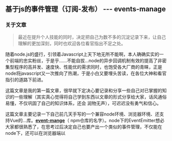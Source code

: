 ## 基于js的事件管理（订阅-发布） --- events-manage

### 关于文章

> 最近在提升个人技能的同时，决定把自己为数不多的沉淀记录下来，让自己理解的更加深刻，同时也欢迎各位看官指出不足之处。

随着node.js的盛行，引领着Javascript上天下地无所不能啊，本人确确实实的一个前端的忠实粉丝，于是乎......不能自拔...node的异步回调机制有效的提高了非密集型程序的高并发、速度快、性能优的需求同时，也饱受各大厂商的青睐，正是node将javascript又一次推向了热潮，于是小白又要埋头苦读，在各位大神和看官指引的道路下前进。

这篇文章是我的第一篇文章，很早就下定决心要记录和分享一些自己对已掌握的知识的一些理解（其实真心觉得将自己学到东西以文章的形式分享给大家，话风通俗易懂，不仅巩固了自己的知识体系，还会 润物无声），可迟迟没有勇气和信心。

这篇文章主要记录一下自己前几天手写的一个兼容node环境、浏览器环境、还支持Vue的...库。**[event-mange](https://www.github.com/liuchengying/js-Events)**（ npm仓库的名字）。node下的EventEmitter想必大家都很熟悉了，在思考过后决定自己也要产出一个类似的事件管理，不仅能在node下，还可以在浏览器端以 <script> 的方式引入使用，还有CMD、AMD下...于是，本小白开始动工了。

### 关于事件

> 在我们使用javascript开发时，我们会经常用到很多事件，如点击、键盘、鼠标等等，这些物理性的事件。而我们今天所说的我称之为事件的，是另一种形式的事件，订阅---发布，又叫做观察者模式，他定义了一对多的依赖关系，当一个对象状态发生改变时，所有依赖于它的对象都会收到通知，而在javascript中，一般习惯性的用事件模型来替代发布---订阅模式。

列举一个生活中的例子来帮助大家理解这一种模式。炎热的夏天，妈妈烧好了饭盛上桌，冒着热气，这时妈妈喊小明吃饭（小明在旁边的屋子里饿着肚子大吉大利晚上吃鸡...），小明出来一看，跟妈妈说，等一会 ‘饭凉了’ 再叫我，太烫了...十分钟后...妈妈喊你 ‘饭凉了’，快来吃饭，而这时小明听到了妈妈的喊话说 ‘饭凉了’，便快速的出来吃完了。这个例子，就是以上介绍的订阅---发布模式。例子中的小明就是订阅者（订阅的是 ‘饭凉了’），而妈妈则是发布者（将信号 ‘饭凉了’ 发布出去）。

使用订阅---发布模式的有着显而易见的优点：订阅者不用每时每刻都询问发布者饭是否凉了，在合适的事件点，发布者会通知这些订阅者，告诉他们饭凉了，他们可以过来吃了。这样就不用把小明和妈妈强耦合在一起，当小明的弟弟妹妹都想在饭凉了在吃饭，只需告诉妈妈一声。就像每个看官肯定都接触过的一种订阅---发布：DOM事件的绑定

``` javascript
document.body.addEventListener('click', function (e) {
     console.log('我执行了...')
}, false)
```

#### 回归正题：

> ##### ****[event-mange](https://www.github.com/liuchengying/js-Events)**  通过订阅-发布模式实现的**

### 一步一步的实现
**[event-mange](https://www.github.com/liuchengying/js-Events)** 模块的主要**方法**：

* on：订阅者，添加事件
* emit：发布者， 出发事件
* once： 订阅者，添加只能监听一次之后就失效的事件
* removeListener：删除单个订阅（事件）
* removeAllListener： 删除单个事件类型的订阅或删除全部订阅
* getListenerCount：获得订阅者的数量
  
**[event-mange](https://www.github.com/liuchengying/js-Events)** 模块的主要**属性**：
* MaxEventListNum: 设置单个事件最多订阅者数量（默认为10）

---------
##### 基本骨架

首先，我们希望通过 event.on , event.emit 来订阅和发布，通过构造函数来创建一个event实例，而on，emit分别为这个实例的两个方法, 同样的，以上列出的所有主要方法，都是event的对象的原型方法。
``` javascript
function events () {};

// 列举去我们想要实现的event对象的方法

event.prototype.on = function () {};

event.prototype.emit = function () {};

event.prototype.once = function () {};

event.prototype.removeListener = function () {};

event.prototype.removeAllListener = function () {};

event.prototype.getListenerCount = function () {};
```
似乎丢了什么，没错，是event对象我们上面列出来的MaxEventListNum属性，我们给他补上
``` javascript
function event () {
    //因为MaxEventListNum属性是可以让开发者设置的
    //所以在没有set的时候，我们将其设置为 undefind
    this.MaxEventListNum = this.MaxEventListNum || undefined;

    //如果没有设置set，我们不能让监听数量无限大
    //这样有可能会造成内存溢出
    //所以我们将默认数量设置为10（当然，设置成别的数量也是可以的）
    this.defaultMaxEventListNum = 10;
}

```
到这里，基本上我们想实现的时间管理模块属性和方法的初态也就差不多了，也就是说，骨架出来了，我们就需要填饱他的代码逻辑，让他变的有血有肉（看似像个生命...）

值得思考的是，骨架我们构建完了，我们要做的是一个订阅--发布模式，我们应该怎么去记住众多的订阅事件呢？ 首先，对于一个订阅，我们需要有一个订阅的类型，也就是topic，针对此topic我们要把所有的订阅此topic的事件都放在一起，对，可以选择Array，初步的构造

``` javascript
event_list: {
    topic1: [fn1, fn2, fn3 ...]
    ...
}
```

那么接下来我们将存放我们事件的event_list放入代码中完善,作为event的属性

``` javascript
function event () {
    // 这里我们做一个简单的判断，以免一些意外的错误出现
    if(!this.event_list) {
        this.event_list = {};
    }

    this.MaxEventListNum = this.MaxEventListNum || undefined;
    this.defaultMaxEventListNum = 10;
}
```
----------
##### on 方法实现

``` javascript
event.prototype.on = function () {};
```
通过分析得出on方法首先应该接收一个订阅的topic，其次是一个当此topic响应后触发的callback方法

``` javascript
event.prototype.on = function (eventName, content) {};
```
eventName作为事件类型，将其作为event_list的一个属性，所有的事件类型为eventName的监听都push到eventName这个数组里面。
``` javascript
event.prototype.on = function (eventName, content) {
    ...
    var _event, ctx;
    _event = this.event_list;
    // 再次判断event_list是否存在，不存在则重新赋值
    if (!_event) {
      _event = this.event_list = {};
    } else {
      // 获取当前eventName的监听
      ctx = this.event_list[eventName];
    }
    // 判断是否有此监听类型
    // 如果不存在，则表示此事件第一次被监听
    // 将回调函数 content 直接赋值
    if (!ctx) {
      ctx = this.event_list[eventName] = content;
      // 改变订阅者数量
      ctx.ListenerCount = 1;
    } else if (isFunction(ctx)) {
      // 判断此属性是否为函数（是函数则表示已经有且只有一个订阅者）
      // 将此eventName类型由函数转变为数组
      ctx = this.event_list[eventName] = [ctx, content];
      // 此时订阅者数量变为数组长度
      ctx.ListenerCount = ctx.length;
    } else if (isArray(ctx)) {
      // 判断是否为数组，如果是数组则直接push
      ctx.push(content);
      ctx.ListenerCount = ctx.length;
    }
    ...
};
```

##### once 方法实现
``` javascript
event.prototype.once = function () {};
```
once方法对已订阅事件只执行一次，需执行完后立即在event_list中相应的订阅类型属性中删除该订阅的回调函数，其存储过程与on方法几乎一致，同样需要一个订阅类型的topic，以及一个响应事件的回调 content
``` javascript
event.prototype.once = function (eventName, content) {};
```
在执行完本次事件回调后立即取消注册此订阅，而如果此时同一类型的事件注册了多个监听回调，我们无法准确的删除当前once方法所注册的监听回调，所以通常我们采用的遍历事件监听队列，找到相应的监听回调然后将其删除是行不通的。还好，伟大的javascript语言为我们提供了一个强大的闭包特性，通过闭包的方式来装饰content，包装成一个全新的函数。
``` javascript
events.prototype.once = function (event, content) {
    ...
    // once和on的存储事件回调机制相同
    // dealOnce 函数 包装函数
    this.on(event, dealOnce(this, event, content));
    ...
  }

// 包装函数
function dealOnce(target, type, content) {
    var flag = false;
    // 通过闭包特性（会将函数外部引用保存在作用域中）
    function packageFun() {
      // 当此监听回调被调用时，会先删除此回调方法
      this.removeListener(type, packageFun);
      if (!flag) {
        flag = true;
        // 因为闭包，所以原监听回调还会保留，所以还会执行
        content.apply(target, arguments);
      }
      packageFun.content = content;
    }
    return packageFun;
  }
```
once的实现其实将我们自己传递的回调函数做了二次封装，再绑定上封装后的函数，封装的函数首先执行了removeListener()移除了回调函数与事件的绑定，然后才执行的回调函数

##### emit 方法实现
``` javascript
event.prototype.emit = function () {};
```
emit方法用来发布事件，驱动执行相应的事件监听队列中的监听回调，故我们需要一个事件type的topic
``` javascript
event.prototype.emit = function (eventName[,message][,message1][,...]) {};
```

当然，发布事件是，也可以像该事件监听者传递参数,数量不限，则会依次传递给所有的监听回调

``` javascript
event.prototype.emit = function (eventName[,message]) {
    var _event, ctx;
    //除第一个参数eventNmae外，其他参数保存在一个数组里
    var args = Array.prototype.slice.call(arguments, 1);
    _event = this.event_list;
    // 检测存储事件队列是否存在
    if (_event) {
      // 如果存在，得到此监听类型
      ctx = this.event_list[eventName];
    }
    // 检测此监听类型的事件队列
    // 不存在则直接返回
    if (!ctx) {
      return false;
    } else if (isFunction(ctx)) {
      // 是番薯则直接执行，并将所有参数传递给此函数（回调函数）
      ctx.apply(this, args);
    } else if (isArray(ctx)) {
      // 是数组则遍历调用
      for (var i = 0; i < ctx.length; i++) {
        ctx[i].apply(this, args);
      }
    }
};
```

emit从理解程度上来说应该是更容易一些，只是从存储事件的对象中找到相应类型的监听事件队列，然后执行队列中的每一个回调

##### removeListener 方法实现
``` javascript
event.prototype.removeListener = function () {};
```
删除某种监听类型的某一个监听回调，显然，我们仍然需要一个事件type，以及一个监听回调，当事件对列中的回调与该回调相同时，则移除
``` javascript
event.prototype.removeListener = function (eventName, content) {};
```
需要注意的是，如果我们确实存在要移除某个监听事件的回调，在on方法时一定不要使用匿名函数作为回调，这样会导致在removeListener是无法移除，因为在javascript中匿名函数是不相等的。
``` javascript
// 如果需要移除

// 错误
event.on('eatting', function (msg) {

});

// 正确
event.on('eatting', cb);
// 回调
function cb (msg) {
    ...
}
```
``` javascript
event.prototype.removeListener = function (eventName, content) {
    var _event, ctx, index = 0;
    _event = this.event_list;
    if (!_event) {
      return this;
    } else {
      ctx = this.event_list[eventName];
    }
    if (!ctx) {
      return this;
    }
    // 如果是函数  直接delete
    if (isFunction(ctx)) {
      if (ctx === content) {
        delete _event[eventName];
      }
    } else if (isArray(ctx)) {
      // 如果是数组 遍历
      for (var i = 0; i < ctx.length; i++) {
        if (ctx[i] === content) {
          // 监听回调相等
          // 从该监听回调的index开始，后面的回调依次覆盖掉前面的回调
          // 将最后的回调删除
          // 等价于直接将满足条件的监听回调删除
          this.event_list[eventName].splice(i - index, 1);
          ctx.ListenerCount = ctx.length;
          if (this.event_list[eventName].length === 0) {
            delete this.event_list[eventName]
          }
          index++;
        }
      }
    }
};

```
##### removeAllListener 方法实现
``` javascript
event.prototype.removeAllListener = function () {};
```
此方法有两个用途，即实现当有参数事件类型eventName时，则删除该类型的所有监听（清空此事件的监听回调队列），当没有参数时，则将所有类型的事件监听对垒全部移除，还是比较好理解的直接上代码
``` javascript
event.prototype.removeAllListener = function ([,eventName]) {
    var _event, ctx;
    _event = this.event_list;
    if (!_event) {
      return this;
    }
    ctx = this.event_list[eventName];
    // 判断是否有参数
    if (arguments.length === 0 && (!eventName)) {
      // 无参数
      // 将key 转成 数组  并遍历
      // 依次删除所有的类型监听
      var keys = Object.keys(this.event_list);
      for (var i = 0, key; i < keys.length; i++) {
        key = keys[i];
        delete this.event_list[key];
      }
    }
    // 有参数 直接移除
    if (ctx || isFunction(ctx) || isArray(ctx)) {
      delete this.event_list[eventName];
    } else {
      return this;
    }
};
```
其主要实现思路大致如上所述，貌似还漏了一些什么，哦，是对于是否超过舰艇数量的最大限制的处理
在on方法中
``` javascript
...
// 检测回调队列是否有maxed属性以及是否为false
if (!ctx.maxed) {
      //只有在是数组的情况下才会做比较
      if (isArray(ctx)) {
        var len = ctx.length;
        if (len > (this.MaxEventListNum ? this.MaxEventListNum : this.defaultMaxEventListNum)) { 
        // 当超过最大限制，则会发除警告
          ctx.maxed = true;
          console.warn('events.MaxEventListNum || [ MaxEventListNum ] :The number of subscriptions exceeds the maximum, and if you do not set it, the default value is 10');
        } else {
          ctx.maxed = false;
        }
      }
    }

...
```
-------------

现在Vue可谓是红的发紫，没关系，events-manage也可以在Vue中挂在到全局使用哦

``` javascript
events.prototype.install = function (Vue, Option) {
    Vue.prototype.$ev = this;
  }
```
不用多解释了吧，想必看官都明白应该怎么使用了吧(在Vue中)

#####关于本库更具体更详细的使用文档，[赶紧戳这里](https://www.github.com/liuchengying/js-Events)

码字不易啊，如果觉得对您有一些帮助，还请给一个大大的赞👍哈哈

（...已是凌晨...）

